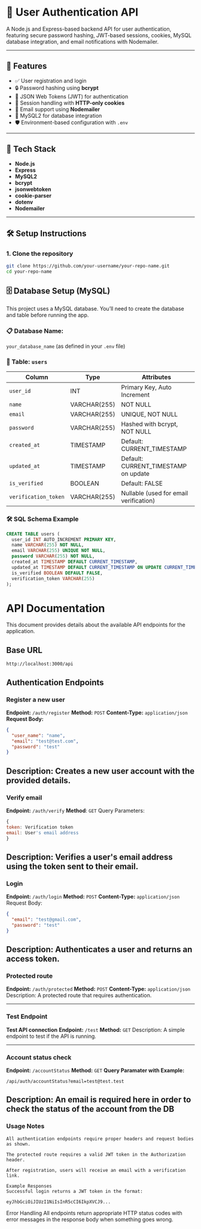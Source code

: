 # 🔐 User Authentication API

A Node.js and Express-based backend API for user authentication, featuring secure password hashing, JWT-based sessions, cookies, MySQL database integration, and email notifications with Nodemailer.

---

## 🚀 Features

- ✅ User registration and login
- 🔒 Password hashing using **bcrypt**
- 🔐 JSON Web Tokens (JWT) for authentication
- 🍪 Session handling with **HTTP-only cookies**
- 📧 Email support using **Nodemailer**
- 🧮 MySQL2 for database integration
- 🛡️ Environment-based configuration with `.env`

---

## 📁 Tech Stack

- **Node.js**
- **Express**
- **MySQL2**
- **bcrypt**
- **jsonwebtoken**
- **cookie-parser**
- **dotenv**
- **Nodemailer**

---

## 🛠️ Setup Instructions

### 1. Clone the repository

```bash
git clone https://github.com/your-username/your-repo-name.git
cd your-repo-name
```

## 🗄️ Database Setup (MySQL)

This project uses a MySQL database. You’ll need to create the database and table before running the app.

### 📋 Database Name:

`your_database_name` (as defined in your `.env` file)

### 📂 Table: `users`

| Column               | Type         | Attributes                             |
| -------------------- | ------------ | -------------------------------------- |
| `user_id`            | INT          | Primary Key, Auto Increment            |
| `name`               | VARCHAR(255) | NOT NULL                               |
| `email`              | VARCHAR(255) | UNIQUE, NOT NULL                       |
| `password`           | VARCHAR(255) | Hashed with bcrypt, NOT NULL           |
| `created_at`         | TIMESTAMP    | Default: CURRENT_TIMESTAMP             |
| `updated_at`         | TIMESTAMP    | Default: CURRENT_TIMESTAMP on update   |
| `is_verified`        | BOOLEAN      | Default: FALSE                         |
| `verification_token` | VARCHAR(255) | Nullable (used for email verification) |

### 🛠️ SQL Schema Example

```sql
CREATE TABLE users (
  user_id INT AUTO_INCREMENT PRIMARY KEY,
  name VARCHAR(255) NOT NULL,
  email VARCHAR(255) UNIQUE NOT NULL,
  password VARCHAR(255) NOT NULL,
  created_at TIMESTAMP DEFAULT CURRENT_TIMESTAMP,
  updated_at TIMESTAMP DEFAULT CURRENT_TIMESTAMP ON UPDATE CURRENT_TIMESTAMP,
  is_verified BOOLEAN DEFAULT FALSE,
  verification_token VARCHAR(255)
);
```

# API Documentation

This document provides details about the available API endpoints for the application.

## Base URL

`http://localhost:3000/api`

## Authentication Endpoints

### Register a new user

**Endpoint:** `/auth/register`
**Method:** `POST`
**Content-Type:** `application/json`
**Request Body:**

```json
{
  "user_name": "name",
  "email": "test@test.com",
  "password": "test"
}
```

## Description: Creates a new user account with the provided details.

### Verify email

**Endpoint:** `/auth/verify`
**Method**: `GET`
Query Parameters:

```js
{
token: Verification token
email: User's email address
}
```

## Description: Verifies a user's email address using the token sent to their email.

### Login

**Endpoint:** `/auth/login`
**Method:** `POST`
**Content-Type:** `application/json`
Request Body:

```json
{
  "email": "test@gmail.com",
  "password": "test"
}
```

## Description: Authenticates a user and returns an access token.

### Protected route

**Endpoint:** `/auth/protected`
**Method:** `POST`
**Content-Type:** `application/json`
Description: A protected route that requires authentication.

---

### Test Endpoint

**Test API connection**
**Endpoint:** `/test`
**Method:** `GET`
Description: A simple endpoint to test if the API is running.

---

### Account status check

**Endpoint:** `/accountStatus`
**Method:** `GET`
**Query Paramater with Example:**

```text
/api/auth/accountStatus?email=test@test.test
```

## Description: An email is required here in order to check the status of the account from the DB

### Usage Notes

```text
All authentication endpoints require proper headers and request bodies as shown.

The protected route requires a valid JWT token in the Authorization header.

After registration, users will receive an email with a verification link.

Example Responses
Successful login returns a JWT token in the format:

eyJhbGciOiJIUzI1NiIsInR5cCI6IkpXVCJ9...
```

Error Handling
All endpoints return appropriate HTTP status codes with error messages in the response body when something goes wrong.
